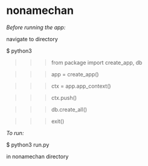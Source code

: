 # nonamechan
*Before running the app:*

navigate to directory

$ python3 

>>> from package import create_app, db

>>> app = create_app()

>>> ctx = app.app_context()

>>> ctx.push()

>>> db.create_all()

>>> exit()

*To run:*

$ python3 run.py

in nonamechan directory
